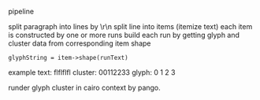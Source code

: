 pipeline

split paragraph into lines by \r\n
split line into items (itemize text)
each item is constructed by one or more runs
build each run by getting glyph and cluster data from corresponding item shape

``` glyphString = item->shape(runText) ```

example
   text: flflflfl
cluster: 00112233
  glyph: 0 1 2 3

runder glyph cluster in cairo context by pango.
